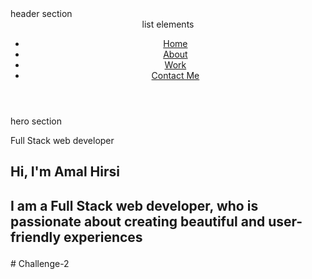 <!DOCTYPE html>
<html lang="en-US"> 


<head>
    <meta charset="UTF-8">
    <meta name="viewport" content="width=device-width, initial-scale=1.0">
    <title> My Portofolio </title>
    <link rel="stylesheet" href="style.css" href="./desktop/projects/project/style.css">
</head>

 <body>  
 header section 
   <header class="header">
   <nav> 
   list elements 
      <ul>
         <li> <a href="Home">Home</a></li>
         <li> <a href="About">About</a></li>
         <li> <a href="Work">Work</a></li>
         <li> <a href="#contact-me">Contact Me</a></li>
       </ul>
   </nav> 
</header>

 hero section 
   <section class="hero">
      <div> 
      <span class="title"> Full Stack web developer</span> 
   <h1>Hi, I'm  <span>Amal Hirsi</span><h1>
      <p> I am a Full Stack web developer, who is passionate about creating beautiful and user-friendly experiences</p>



</section>
 
 </body>

 </html>
# Challenge-2
